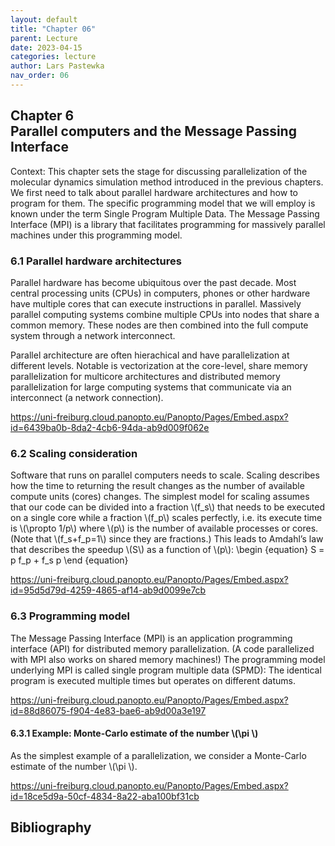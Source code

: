 ```yaml
---
layout: default
title: "Chapter 06"
parent: Lecture
date: 2023-04-15
categories: lecture
author: Lars Pastewka
nav_order: 06
---
```


<h2 class='chapterHead'><span class='titlemark'>Chapter 6</span><br />
<a id='x1-10006'></a>Parallel computers and the Message Passing Interface</h2>
<div class='framedenv' id='shaded*-1'><!--    l. 3    -->
<p class='noindent'><span class='underline'><span class='cmbx-12'>Context:</span></span> This chapter sets the stage for discussing parallelization of the molecular dynamics simulation method introduced in the previous chapters. We first need to talk about parallel hardware architectures and how to program for them. The specific programming model that we will employ is known under the term <span class='cmti-12'>Single Program Multiple Data</span>. The Message Passing Interface (MPI) is a library that
facilitates programming for massively parallel machines under this programming model.</p>
</div>
<h3 class='sectionHead'><span class='titlemark'>6.1</span> <a id='x1-20006.1'></a>Parallel hardware architectures</h3>
<!--    l. 9    -->
<p class='noindent'>Parallel hardware has become ubiquitous over the past decade. Most central processing units (CPUs) in computers, phones or other hardware have multiple cores that can execute instructions in parallel. Massively parallel computing systems combine multiple CPUs into nodes that share a common memory. These nodes are then combined into the full compute system through a network interconnect.</p>
<!--    l. 11    -->
<p class='indent'>Parallel architecture are often hierachical and have parallelization at different levels. Notable is vectorization at the core-level, share memory parallelization for multicore architectures and distributed memory parallelization for large computing systems that communicate via an interconnect (a network connection).</p>
<!--    l. 13    -->
<p class='indent'><a class='url' href='https://uni-freiburg.cloud.panopto.eu/Panopto/Pages/Embed.aspx?id=6439ba0b-8da2-4cb6-94da-ab9d009f062e'><span class='cmtt-12'>https://uni-freiburg.cloud.panopto.eu/Panopto/Pages/Embed.aspx?id=6439ba0b-8da2-4cb6-94da-ab9d009f062e</span></a></p>
<!--    l. 15    -->
<p class='noindent'></p>
<h3 class='sectionHead'><span class='titlemark'>6.2</span> <a id='x1-30006.2'></a>Scaling consideration</h3>
<!--    l. 17    -->
<p class='noindent'>Software that runs on parallel computers needs to scale. Scaling describes how the time to returning the result changes as the number of available compute units (cores) changes. The simplest model for scaling assumes that our code can be divided into a fraction \(f_s\) that needs to be executed on a single core while a fraction \(f_p\) scales perfectly, i.e. its execute time is \(\propto 1/p\) where \(p\) is the number of available processes or cores. (Note that \(f_s+f_p=1\) since they
are fractions.) This leads to Amdahl’s law that describes the speedup \(S\) as a function of \(p\): \begin {equation} S = p f_p + f_s p \end {equation}<a id='x1-3001r1'></a></p>
<!--    l. 22    -->
<p class='indent'><a class='url' href='https://uni-freiburg.cloud.panopto.eu/Panopto/Pages/Embed.aspx?id=95d5d79d-4259-4865-af14-ab9d0099e7cb'><span class='cmtt-12'>https://uni-freiburg.cloud.panopto.eu/Panopto/Pages/Embed.aspx?id=95d5d79d-4259-4865-af14-ab9d0099e7cb</span></a></p>
<!--    l. 24    -->
<p class='noindent'></p>
<h3 class='sectionHead'><span class='titlemark'>6.3</span> <a id='x1-40006.3'></a>Programming model</h3>
<!--    l. 26    -->
<p class='noindent'>The Message Passing Interface (MPI) is an application programming interface (API) for distributed memory parallelization. (A code parallelized with MPI also works on shared memory machines!) The programming model underlying MPI is called single program multiple data (SPMD): The identical program is executed multiple times but operates on different datums.</p>
<!--    l. 28    -->
<p class='indent'><a class='url' href='https://uni-freiburg.cloud.panopto.eu/Panopto/Pages/Embed.aspx?id=88d86075-f904-4e83-bae6-ab9d00a3e197'><span class='cmtt-12'>https://uni-freiburg.cloud.panopto.eu/Panopto/Pages/Embed.aspx?id=88d86075-f904-4e83-bae6-ab9d00a3e197</span></a></p>
<!--    l. 30    -->
<p class='noindent'></p>
<h4 class='subsectionHead'><span class='titlemark'>6.3.1</span> <a id='x1-50006.3.1'></a>Example: Monte-Carlo estimate of the number \(\pi \)</h4>
<!--    l. 32    -->
<p class='noindent'>As the simplest example of a parallelization, we consider a Monte-Carlo estimate of the number \(\pi \).</p>
<!--    l. 34    -->
<p class='indent'><a class='url' href='https://uni-freiburg.cloud.panopto.eu/Panopto/Pages/Embed.aspx?id=18ce5d9a-50cf-4834-8a22-aba100bf31cb'><span class='cmtt-12'>https://uni-freiburg.cloud.panopto.eu/Panopto/Pages/Embed.aspx?id=18ce5d9a-50cf-4834-8a22-aba100bf31cb</span></a></p>
<h2 class='likechapterHead'><a id='x1-6000'></a>Bibliography</h2>
